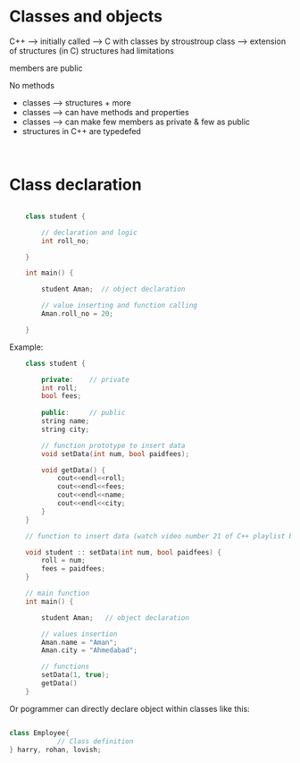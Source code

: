 # Classes and objects

C++ --> initially called --> C with classes by stroustroup
class --> extension of structures (in C)
structures had limitations

members are public

No methods

- classes --> structures + more
- classes --> can have methods and properties
- classes --> can make few members as private & few as public
- structures in C++ are typedefed

<br>

# Class declaration

```cpp

    class student {

        // declaration and logic
        int roll_no;

    }

    int main() {

        student Aman;  // object declaration

        // value inserting and function calling
        Aman.roll_no = 20;

    }


```

Example:

```cpp
    class student {

        private:    // private
        int roll;
        bool fees;
        
        public:     // public
        string name;
        string city;

        // function prototype to insert data
        void setData(int num, bool paidfees);

        void getData() {
            cout<<endl<<roll;
            cout<<endl<<fees;
            cout<<endl<<name;
            cout<<endl<<city;
        }
    }

    // function to insert data (watch video number 21 of C++ playlist by codewithharry for better understanding)

    void student :: setData(int num, bool paidfees) {
        roll = num;
        fees = paidfees;
    }

    // main function
    int main() {

        student Aman;   // object declaration

        // values insertion
        Aman.name = "Aman";
        Aman.city = "Ahmedabad";

        // functions
        setData(1, true);
        getData()
    }

```

Or pogrammer can directly declare object within classes like this:

```cpp

class Employee{
            // Class definition
} harry, rohan, lovish;

```
